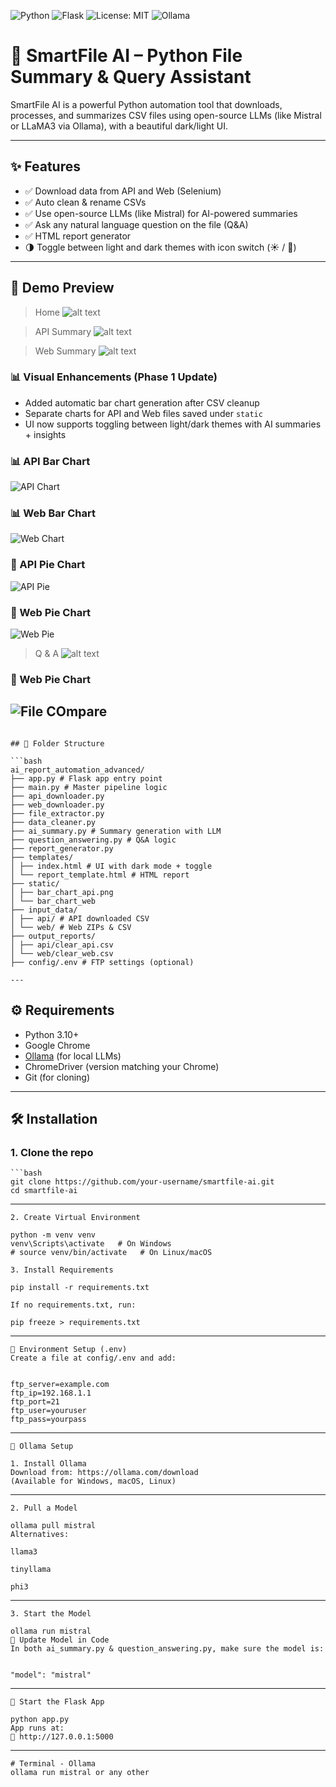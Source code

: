 ![Python](https://img.shields.io/badge/Python-3.10-blue)
![Flask](https://img.shields.io/badge/Framework-Flask-lightgrey)
![License: MIT](https://img.shields.io/badge/License-MIT-yellow.svg)
![Ollama](https://img.shields.io/badge/LLM-Mistral-blueviolet)

# 🚀 SmartFile AI – Python File Summary & Query Assistant

SmartFile AI is a powerful Python automation tool that downloads, processes, and summarizes CSV files using open-source LLMs (like Mistral or LLaMA3 via Ollama), with a beautiful dark/light UI.

---

## ✨ Features

- ✅ Download data from API and Web (Selenium)
- ✅ Auto clean & rename CSVs
- ✅ Use open-source LLMs (like Mistral) for AI-powered summaries
- ✅ Ask any natural language question on the file (Q&A)
- ✅ HTML report generator
- 🌗 Toggle between light and dark themes with icon switch (☀️ / 🌙)

---


## 📸 Demo Preview

> Home 
![alt text](Home.png)

> API Summary 
![alt text](API_Summary.png)

> Web Summary
![alt text](Web_Summary.png)

### 📊 Visual Enhancements (Phase 1 Update)
- Added automatic bar chart generation after CSV cleanup
- Separate charts for API and Web files saved under `static`
- UI now supports toggling between light/dark themes with AI summaries + insights


### 📊 API Bar Chart
![API Chart](report_html/visuals/Bar_API.png)

### 📊 Web Bar Chart
![Web Chart](report_html/visuals/Bar_Web.png)

### 🥧 API Pie Chart
![API Pie](report_html/visuals/PI_API.png)

### 🥧 Web Pie Chart
![Web Pie](report_html/visuals/PI_Web.png)


>Q & A 
![alt text](<Q&A about file.png>)


### 🥧 Web Pie Chart
![File COmpare](report_html\visuals\File_compare.png)
---
```

## 📁 Folder Structure

```bash
ai_report_automation_advanced/
├── app.py # Flask app entry point
├── main.py # Master pipeline logic
├── api_downloader.py
├── web_downloader.py
├── file_extractor.py
├── data_cleaner.py
├── ai_summary.py # Summary generation with LLM
├── question_answering.py # Q&A logic
├── report_generator.py
├── templates/
│ ├── index.html # UI with dark mode + toggle
│ └── report_template.html # HTML report
├── static/
│ ├── bar_chart_api.png
│ └── bar_chart_web
├── input_data/
│ ├── api/ # API downloaded CSV
│ └── web/ # Web ZIPs & CSV
├── output_reports/
│ ├── api/clear_api.csv
│ └── web/clear_web.csv
├── config/.env # FTP settings (optional)

---
```
## ⚙️ Requirements


- Python 3.10+
- Google Chrome
- [Ollama](https://ollama.com/download) (for local LLMs)
- ChromeDriver (version matching your Chrome)
- Git (for cloning)

---

## 🛠️ Installation

### 1. Clone the repo
```
```bash
git clone https://github.com/your-username/smartfile-ai.git
cd smartfile-ai
```


---
```
2. Create Virtual Environment

python -m venv venv
venv\Scripts\activate   # On Windows
# source venv/bin/activate   # On Linux/macOS
```

```
3. Install Requirements

pip install -r requirements.txt

If no requirements.txt, run:

pip freeze > requirements.txt
```

---
```
🔐 Environment Setup (.env)
Create a file at config/.env and add:


ftp_server=example.com
ftp_ip=192.168.1.1
ftp_port=21
ftp_user=youruser
ftp_pass=yourpass
```
---
```
🤖 Ollama Setup

1. Install Ollama
Download from: https://ollama.com/download
(Available for Windows, macOS, Linux)
```
---
```
2. Pull a Model

ollama pull mistral
Alternatives:

llama3

tinyllama

phi3
```
---

```
3. Start the Model

ollama run mistral
🧠 Update Model in Code
In both ai_summary.py & question_answering.py, make sure the model is:


"model": "mistral"
```
---
```
🚀 Start the Flask App

python app.py
App runs at:
🔗 http://127.0.0.1:5000
```
---
```
# Terminal - Ollama
ollama run mistral or any other
```
